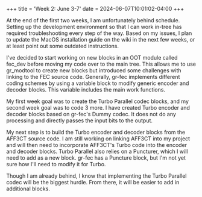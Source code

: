 +++
title = 'Week 2: June 3-7'
date = 2024-06-07T10:01:02-04:00
+++

At the end of the first two weeks, I am unfortunately behind schedule. Setting up the development environment so that I can work in-tree has required troubleshooting every step of the way. Based on my issues, I plan to update the MacOS installation guide on the wiki in the next few weeks, or at least point out some outdated instructions.

I've decided to start working on new blocks in an OOT module called fec_dev before moving my code over to the main tree. This allows me to use gr_modtool to create new blocks but introduced some challenges with linking to the FEC source code. Generally, gr-fec implements different coding schemes by using a variable block to modify generic encoder and decoder blocks. This variable includes the main work functions.

My first week goal was to create the Turbo Parallel codec blocks, and my second week goal was to code 3 more. I have created Turbo encoder and decoder blocks based on gr-fec's Dummy codec. It does not do any processing and directly passes the input bits to the output.

My next step is to build the Turbo encoder and decoder blocks from the AFF3CT source code. I am still working on linking AFF3CT into my project and will then need to incorporate AFF3CT's Turbo code into the encoder and decoder blocks. Turbo Parallel also relies on a Puncturer, which I will need to add as a new block. gr-fec has a Puncture block, but I'm not yet sure how I'll need to modify it for Turbo.

Though I am already behind, I know that implementing the Turbo Parallel codec will be the biggest hurdle. From there, it will be easier to add in additional blocks.
